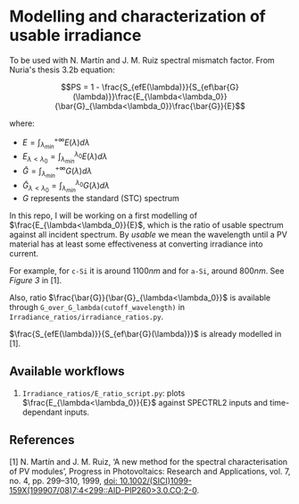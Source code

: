 Modelling and characterization of usable irradiance
===================================================

To be used with N. Martín and J. M. Ruiz spectral mismatch factor. From Nuria's thesis
3.2b equation:

```math
PS = 1 - \frac{S_{efE(\lambda)}}{S_{ef\bar{G}(\lambda)}}\frac{E_{\lambda<\lambda_0}}{\bar{G}_{\lambda<\lambda_0}}\frac{\bar{G}}{E}
```

where:

 * $`E = \int_{\lambda_{min}}^{+\infty} E(\lambda) d\lambda`$
 * $`E_{\lambda<\lambda_0} = \int_{\lambda_{min}}^{\lambda_0} E(\lambda) d\lambda`$
 * $`\bar{G} = \int_{\lambda_{min}}^{+\infty} G(\lambda) d\lambda`$
 * $`\bar{G}_{\lambda<\lambda_0} = \int_{\lambda_{min}}^{\lambda_0} G(\lambda) d\lambda`$
 * $`G`$ represents the standard (STC) spectrum

In this repo, I will be working on a first modelling of
$`\frac{E_{\lambda<\lambda_0}}{E}`$, which is the ratio of usable spectrum against
all incident spectrum. By *usable* we mean the wavelength until a PV material has
at least some effectiveness at converting irradiance into current.

For example, for `c-Si` it is around $`1100 nm`$ and for `a-Si`, around $`800 nm`$.
See *Figure 3* in [1].

Also, ratio $`\frac{\bar{G}}{\bar{G}_{\lambda<\lambda_0}}`$ is available through
``G_over_G_lambda(cutoff_wavelength)`` in ``Irradiance_ratios/irradiance_ratios.py``.

$`\frac{S_{efE(\lambda)}}{S_{ef\bar{G}(\lambda)}}`$ is already modelled in
[1].


Available workflows
-------------------

1. ``Irradiance_ratios/E_ratio_script.py``: plots $`\frac{E_{\lambda<\lambda_0}}{E}`$
against SPECTRL2 inputs and time-dependant inputs.

References
----------

[1] N. Martín and J. M. Ruiz, ‘A new method for the spectral characterisation of PV modules’,
    Progress in Photovoltaics: Research and Applications, vol. 7, no. 4, pp. 299–310, 1999,
    [doi: 10.1002/(SICI)1099-159X(199907/08)7:4<299::AID-PIP260>3.0.CO;2-0](doi.org/10.1002/(SICI)1099-159X(199907/08)7:4<299::AID-PIP260>3.0.CO;2-0).
